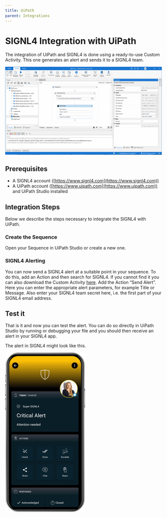 ```yaml
---
title: UiPath
parent: Integrations
---
```


# SIGNL4 Integration with UiPath

The integration of UiPath and SIGNL4 is done using a ready-to-use Custom Activity. This one generates an alert and sends it to a SIGNL4 team.

![uioath-studio](uipath-studio.png)

## Prerequisites
- A SIGNL4 account ([https://www.signl4.com](https://www.signl4.com))
- A UiPath account ([https://www.uipath.com](https://www.uipath.com)) and UiPath Studio installed

## Integration Steps

Below we describe the steps necessary to integrate the SIGNL4 with UiPath.

### Create the Sequence

Open your Sequence in UiPath Studio or create a new one.

### SIGNL4 Alerting

You can now send a SIGNL4 alert at a suitable point in your sequence. To do this, add an Action and then search for SIGNL4. If you cannot find it you can also download the Custom Activity [here](https://marketplace.uipath.com/listings/signl4-critical-mobile-alerting). Add the Action “Send Alert”. Here you can enter the appropriate alert parameters, for example Title or Message. Also enter your SIGNL4 team secret here, i.e. the first part of your SIGNL4 email address.

## Test it

That is it and now you can test the alert. You can do so directly in UiPath Studio by running or debugging your file and you should then receive an alert in your SIGNL4 app.

The alert in SIGNL4 might look like this.

![SIGNL4 Alert](signl4-alert.png)
